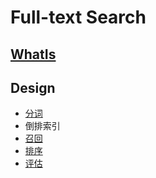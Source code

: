 # Full-text Search
## [WhatIs](WhatIs.md)

## Design

* [分词](segmentation/word-segment.md)
* 倒排索引
* [召回](search/README.md)
* [排序](rank/README.md)
* [评估](evaluate/README.md)